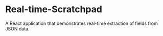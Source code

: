 # Real-time-Scratchpad
A React application that demonstrates real-time extraction of fields from JSON data.
